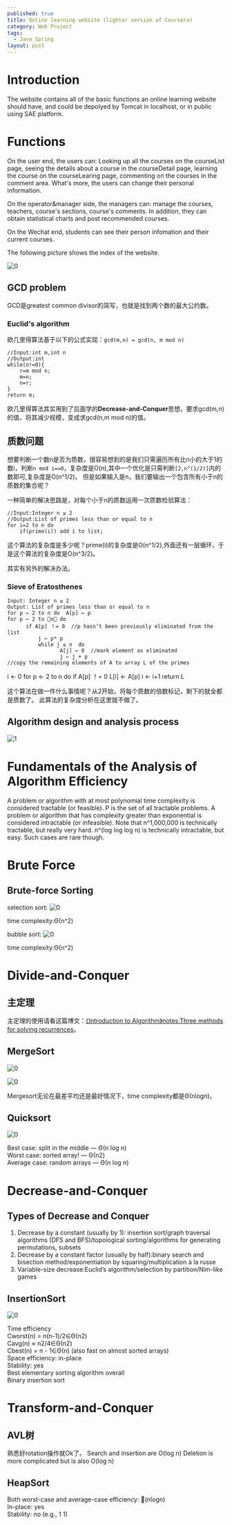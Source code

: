 ```yaml
---
published: true
title: Online learning website (lighter version of Coursera)
category: Web Project
tags: 
  - Java Spring
layout: post
---
```


# Introduction

The website contains all of the basic functions an online learning website should have, and could be depolyed by Tomcat in localhost, or in public using SAE platform.

# Functions

On the user end, the users can: Looking up all the courses on the courseList page, seeing the details about a course in the courseDetail page, learning the course on the courseLearing page, commenting on the courses in the comment area. What's more, the users can change their personal information.

On the operator&manager side, the managers can: manage the courses, teachers, course's sections, course's comments. In addition, they can obtain statistical charts and post recommended courses.

On the Wechat end, students can see their person infomation and their current courses.

The following picture shows the index of the website.

![0](https://raw.githubusercontent.com/BigExcavator/coldsrh233.github.io/master/_posts/image/%23java_spring/0.jpg)

## GCD problem

GCD是greatest common divisor的简写，也就是找到两个数的最大公约数。

### Euclid's algorithm

欧几里得算法基于以下的公式实现：`gcd(m,n) = gcd(n, m mod n)`

	//Input:int m,int n
	//Output:int
	while(n!=0){
		r=m mod n;
		m=n;
		n=r;
	}
	return m;
	
欧几里得算法其实用到了后面学的**Decrease-and-Conquer**思想，要求gcd(m,n)的值，将其减少规模，变成求gcd(n,m mod n)的值。

## 质数问题

想要判断一个数n是否为质数，很容易想到的是我们只需遍历所有比n小的大于1的数i，判断`n mod i==0`，复杂度是O(n),其中一个优化是只需判断`[2,n^(1/2)]`内的数即可,复杂度是O(n^1/2)。
但是如果输入是n，我们要输出一个包含所有小于n的质数的集合呢？

一种简单的解决思路是，对每个小于n的质数运用一次质数检验算法：

	//Input:Integer n ≥ 2
	//Output:List of primes less than or equal to n
	for i=2 to n do
		if(prime(i)) add i to list;

这个算法的复杂度是多少呢？prime(i)的复杂度是O(n^1/2),外面还有一层循环，于是这个算法的复杂度是O(n^3/2)。

其实有另外的解决办法。

### Sieve of Eratosthenes

	Input: Integer n ≥ 2
	Output: List of primes less than or equal to n
	for p ← 2 to n do  A[p] ← p
	for p ← 2 to n do  
		  if A[p] ！= 0  //p hasn’t been previously eliminated from the list
			  j ← p* p
			  while j ≤ n  do
					 A[j] ← 0  //mark element as eliminated 	
					 j ← j + p
	//copy the remaining elements of A to array L of the primes
   i ← 0
   for p ← 2 to n do
        if A[p] ！=  0 
                L[i] ← A[p] 
                i ← i+1
   return L
   
这个算法在做一件什么事情呢？从2开始，将每个质数的倍数标记，剩下的就全都是质数了。
此算法的复杂度分析在这里就不做了。

## Algorithm design and analysis process

![1](https://raw.githubusercontent.com/Logos23333/Logos23333.github.io/master/_posts/image/algorithm/0.png)

# Fundamentals of the Analysis of Algorithm Efficiency

A problem or algorithm with at most polynomial time complexity is considered tractable (or feasible).  P is the set of all tractable problems.
A problem or algorithm that has complexity greater than exponential is considered intractable (or infeasible).
Note that n^1,000,000 is technically tractable, but really very hard.  n^(log log log n) is technically intractable, but easy.  Such cases are rare though.

# Brute Force

## Brute-force Sorting

selection sort:
![0](https://raw.githubusercontent.com/Logos23333/Logos23333.github.io/master/_posts/image/algorithm/1.png)

time complexity:Θ(n^2)

bubble sort:
![0](https://raw.githubusercontent.com/Logos23333/Logos23333.github.io/master/_posts/image/algorithm/2.png)

time complexity:Θ(n^2)

# Divide-and-Conquer

## 主定理

主定理的使用请看这篇博文：[《Introduction to Algorithm》notes:Three methods for solving recurrences](http://logos23333.top/algorithm/2018/02/26/%E7%AE%97%E6%B3%95%E5%AF%BC%E8%AE%BA%E7%AC%94%E8%AE%B0dacpart3/)。

## MergeSort

![0](https://raw.githubusercontent.com/Logos23333/Logos23333.github.io/master/_posts/image/algorithm/3.png)

![0](https://raw.githubusercontent.com/Logos23333/Logos23333.github.io/master/_posts/image/algorithm/4.png)

Mergesort无论在最差平均还是最好情况下，time complexity都是Θ(nlogn)。

## Quicksort

![0](https://raw.githubusercontent.com/Logos23333/Logos23333.github.io/master/_posts/image/algorithm/5.png)

Best case: split in the middle — Θ(n log n)   
Worst case: sorted array! — Θ(n2)   
Average case: random arrays — Θ(n log n)  


# Decrease-and-Conquer

## Types of Decrease and Conquer

1. Decrease by a constant (usually by 1): insertion sort/graph traversal algorithms (DFS and BFS)/topological sorting/algorithms for generating permutations, subsets	
2. Decrease by a constant factor (usually by half):binary search and bisection method/exponentiation by squaring/multiplication à la russe
3. Variable-size decrease:Euclid’s algorithm/selection by partition/Nim-like games

## InsertionSort

![0](https://raw.githubusercontent.com/Logos23333/Logos23333.github.io/master/_posts/image/algorithm/6.png)

Time efficiency  
	Cworst(n) = n(n-1)/2∈Θ(n2)  
	Cavg(n) ≈ n2/4∈Θ(n2)  
	Cbest(n) = n - 1∈Θ(n)  (also fast on almost sorted arrays)  
Space efficiency: in-place  
Stability: yes  
Best elementary sorting algorithm overall  
Binary insertion sort  

# Transform-and-Conquer

## AVL树

熟悉好rotation操作就Ok了。
Search and insertion are O(log n) 
Deletion is more complicated but is also O(log n)

## HeapSort

Both worst-case and average-case efficiency: (nlogn)  
In-place: yes  
Stability: no (e.g., 1  1)	 





